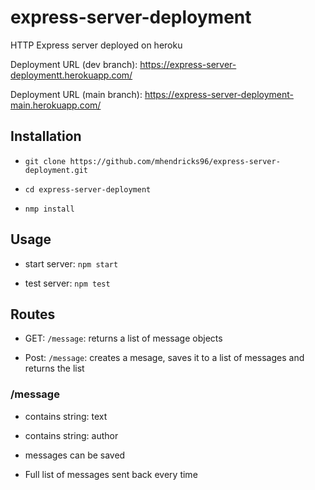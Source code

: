 # express-server-deployment

HTTP Express server deployed on heroku

Deployment URL (dev branch): https://express-server-deploymentt.herokuapp.com/

Deployment URL (main branch): https://express-server-deployment-main.herokuapp.com/

## Installation

- `git clone https://github.com/mhendricks96/express-server-deployment.git`

- `cd express-server-deployment`

- `nmp install`

## Usage

- start server: `npm start`

- test server: `npm test`

## Routes

- GET: `/message`: returns a list of message objects

- Post: `/message`: creates a mesage, saves it to a list of messages and returns the list

### /message

- contains string: text

- contains string: author

- messages can be saved

- Full list of messages sent back every time





